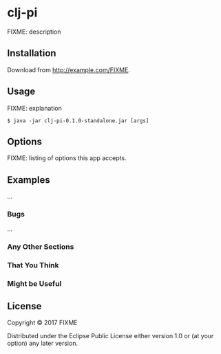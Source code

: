 # clj-pi

FIXME: description

## Installation

Download from http://example.com/FIXME.

## Usage

FIXME: explanation

    $ java -jar clj-pi-0.1.0-standalone.jar [args]

## Options

FIXME: listing of options this app accepts.

## Examples

...

### Bugs

...

### Any Other Sections
### That You Think
### Might be Useful

## License

Copyright © 2017 FIXME

Distributed under the Eclipse Public License either version 1.0 or (at
your option) any later version.
